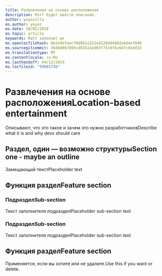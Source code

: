 ```yaml
---
title: Развлечения на основе расположения
description: Мэтт будет ввести описание.
author: yoyozilla
ms.author: yoyoz
ms.date: 10/02/2018
ms.topic: article
keywords: Matt заполнит их
ms.openlocfilehash: 0b2e9bfaecf0d881a152ed120dd488da8d4ef096
ms.sourcegitcommit: 384b0087899cd835a3a965f75c6f6c607c9edd1b
ms.translationtype: MT
ms.contentlocale: ru-RU
ms.lasthandoff: 04/12/2019
ms.locfileid: "59601736"
---
```

# <a name="location-based-entertainment"></a><span data-ttu-id="cd49f-104">Развлечения на основе расположения</span><span class="sxs-lookup"><span data-stu-id="cd49f-104">Location-based entertainment</span></span>

<span data-ttu-id="cd49f-105">Описывают, что это такое и зачем это нужно разработчиков</span><span class="sxs-lookup"><span data-stu-id="cd49f-105">Describe what it is and why devs should care</span></span>

## <a name="section-one---maybe-an-outline"></a><span data-ttu-id="cd49f-106">Раздел, один — возможно структуры</span><span class="sxs-lookup"><span data-stu-id="cd49f-106">Section one - maybe an outline</span></span>

<span data-ttu-id="cd49f-107">Замещающий текст</span><span class="sxs-lookup"><span data-stu-id="cd49f-107">Placeholder text</span></span>

## <a name="feature-section"></a><span data-ttu-id="cd49f-108">Функция раздел</span><span class="sxs-lookup"><span data-stu-id="cd49f-108">Feature section</span></span>

### <a name="sub-section"></a><span data-ttu-id="cd49f-109">Подраздел</span><span class="sxs-lookup"><span data-stu-id="cd49f-109">Sub-section</span></span>

<span data-ttu-id="cd49f-110">Текст заполнителя подраздел</span><span class="sxs-lookup"><span data-stu-id="cd49f-110">Placeholder sub-section text</span></span>

### <a name="sub-section"></a><span data-ttu-id="cd49f-111">Подраздел</span><span class="sxs-lookup"><span data-stu-id="cd49f-111">Sub-section</span></span>

<span data-ttu-id="cd49f-112">Текст заполнителя подраздел</span><span class="sxs-lookup"><span data-stu-id="cd49f-112">Placeholder sub-section text</span></span>

## <a name="feature-section"></a><span data-ttu-id="cd49f-113">Функция раздел</span><span class="sxs-lookup"><span data-stu-id="cd49f-113">Feature section</span></span>

<span data-ttu-id="cd49f-114">Применяется, если вы хотите или не удалите.</span><span class="sxs-lookup"><span data-stu-id="cd49f-114">Use this if you want or delete.</span></span>
